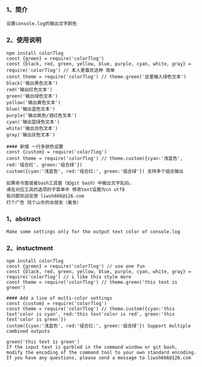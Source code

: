 ### 1、简介
    设置console.log的输出文字颜色
### 2、使用说明
    npm install color7log
    const {green} = require('color7log')
    const {black, red, green, yellow, blue, purple, cyan, white, gray} = require('color7log') // 本人更喜欢这种 简单
    const theme = require('color7log') // theme.green('这里输入绿色文本')
    black('输出黑色文本')
    red('输出红色文本')
    green('输出绿色文本')
    yellow('输出黄色文本')
    blue('输出蓝色文本')
    purple('输出紫色/酒红色文本')
    cyan('输出蓝绿色文本')
    white('输出白色文本')
    gray('输出灰色文本')

    #### 新增 一行多颜色设置
    const {custom} = require('color7log')
    const theme = require('color7log') // theme.custom({cyan:'浅蓝色', red:'组合红', green:'组合绿'})
    custom({cyan:'浅蓝色', red:'组合红:', green:'组合绿'}) 支持多个组合输出

    如果命令窗或者bash工具窗（如git bash）中输出文字乱码，
    请在对应工具的选项的子菜单中 修改text设置为cn utf8
    有问题欢迎反馈 liwsh666@126.com
    打个广告 找个山东的女朋友（着急）

### 1、abstract
    Make some settings only for the output text color of console.log
### 2、instuctment
    npm install color7log
    const {green} = require('color7log') // use one fun
    const {black, red, green, yellow, blue, purple, cyan, white, gray} = require('color7log') // i like this style more
    const theme = require('color7log') // theme.green('this text is green')

    #### Add a line of multi-color settings
    const {custom} = require('color7log')
    const theme = require('color7log') // theme.custom({cyan:'this text'color is cyan', red:'this text'color is red', green:'this text'color is green'})
    custom({cyan:'浅蓝色', red:'组合红:', green:'组合绿'}) Support multiple combined outputs

    green('this text is green')
    If the input text is garbled in the command window or git bash,
    modify the encoding of the command tool to your own standard encoding.
    If you have any questions, please send a message to liwsh666@126.com

